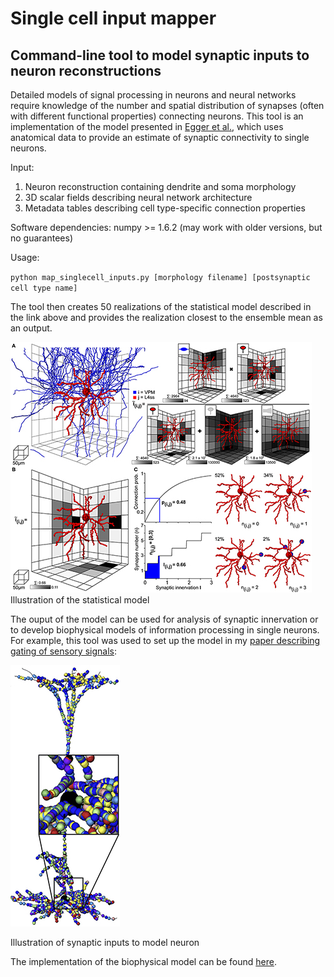 # Single cell input mapper

## Command-line tool to model synaptic inputs to neuron reconstructions

Detailed models of signal processing in neurons and neural networks require knowledge of the number and spatial 
distribution of synapses (often with different functional properties) connecting neurons. 
This tool is an implementation of the model presented in [Egger et al.](https://www.frontiersin.org/articles/10.3389/fnana.2014.00129/full),
which uses anatomical data to provide an estimate of synaptic connectivity to 
single neurons.

Input:
1. Neuron reconstruction containing dendrite and soma morphology
2. 3D scalar fields describing neural network architecture
3. Metadata tables describing cell type-specific connection properties

Software dependencies:
numpy >= 1.6.2 (may work with older versions, but no guarantees)

Usage:

`python map_singlecell_inputs.py [morphology filename] [postsynaptic cell type name]`

The tool then creates 50 realizations of the statistical model described in the link above and provides the realization 
closest to the ensemble mean as an output.

![Model illustration](doc/2.jpg "Model illustration")
Illustration of the statistical model

The ouput of the model can be used for analysis of synaptic innervation or to develop biophysical models of 
information processing in single neurons. For example, this tool was used to set up the model in my [paper describing
gating of sensory signals](https://www.sciencedirect.com/science/article/pii/S0896627319308840):

![Synaptic inputs to model neuron](doc/3.jpg "Synaptic inputs to model neuron")

Illustration of synaptic inputs to model neuron

The implementation of the biophysical model can be found [here](https://senselab.med.yale.edu/modeldb/ShowModel.cshtml?model=239145).
